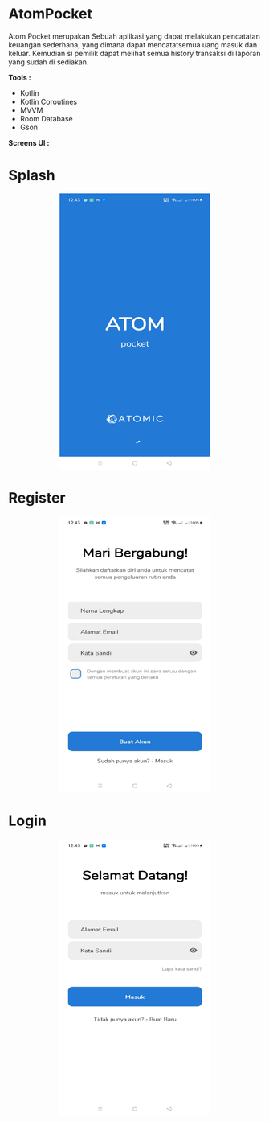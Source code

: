 # AtomPocket

Atom Pocket merupakan Sebuah aplikasi yang dapat melakukan pencatatan keuangan sederhana, yang dimana dapat mencatatsemua uang masuk dan keluar. Kemudian si pemilik dapat melihat semua history transaksi di laporan yang sudah di sediakan. 

<b>Tools :</b>
- Kotlin
- Kotlin Coroutines
- MVVM 
- Room Database
- Gson

<b>Screens UI :</b>

# Splash
<p align="center">
  <img src="https://github.com/FajarSubeki/AtomPocket/blob/main/screenshoot/WhatsApp%20Image%202020-12-26%20at%2012.45.25.jpeg" align="middle" width="300" height="550" />
</p>

# Register
<p align="center">
  <img src="https://github.com/FajarSubeki/AtomPocket/blob/main/screenshoot/WhatsApp%20Image%202020-12-26%20at%2012.45.25%20(1).jpeg" align="middle" width="300" height="550" />
</p>

# Login
<p align="center">
  <img src="https://github.com/FajarSubeki/AtomPocket/blob/main/screenshoot/WhatsApp%20Image%202020-12-26%20at%2012.45.25%20(2).jpeg" align="middle" width="300" height="550" />
</p>
